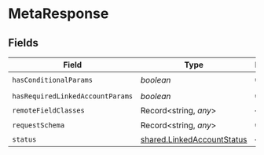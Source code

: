 # MetaResponse


## Fields

| Field                                                                    | Type                                                                     | Required                                                                 | Description                                                              |
| ------------------------------------------------------------------------ | ------------------------------------------------------------------------ | ------------------------------------------------------------------------ | ------------------------------------------------------------------------ |
| `hasConditionalParams`                                                   | *boolean*                                                                | :heavy_check_mark:                                                       | N/A                                                                      |
| `hasRequiredLinkedAccountParams`                                         | *boolean*                                                                | :heavy_check_mark:                                                       | N/A                                                                      |
| `remoteFieldClasses`                                                     | Record<string, *any*>                                                    | :heavy_minus_sign:                                                       | N/A                                                                      |
| `requestSchema`                                                          | Record<string, *any*>                                                    | :heavy_check_mark:                                                       | N/A                                                                      |
| `status`                                                                 | [shared.LinkedAccountStatus](../../models/shared/linkedaccountstatus.md) | :heavy_minus_sign:                                                       | N/A                                                                      |
